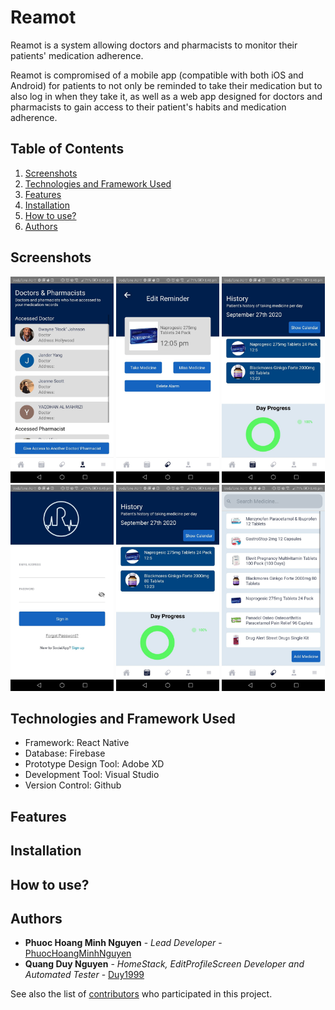# Reamot

Reamot is a system allowing doctors and pharmacists to monitor their patients' medication adherence. 

Reamot is compromised of a mobile app (compatible with both iOS and Android) for patients to not only be reminded to take their medication but to also log in when they take it, as well as a web app designed for doctors and pharmacists to gain access to their patient's habits and medication adherence. 

## Table of Contents
1. [Screenshots](#screenshots)
2. [Technologies and Framework Used](#technologies-and-framework-used)
3. [Features](#features)
4. [Installation](#installation)
5. [How to use?](#how-to-use)
6. [Authors](#authors)

## Screenshots
<img src="https://github.com/PhuocHoangMinhNguyen/ReamotApp/blob/master/screenshots/Doctor.jpg" width="165" /> <img src="https://github.com/PhuocHoangMinhNguyen/ReamotApp/blob/master/screenshots/Detail.jpg" width="165" /> <img src="https://github.com/PhuocHoangMinhNguyen/ReamotApp/blob/master/screenshots/History.jpg" width="165" /> <img src="https://github.com/PhuocHoangMinhNguyen/ReamotApp/blob/master/screenshots/Login.jpg" width="165" /> <img src="https://github.com/PhuocHoangMinhNguyen/ReamotApp/blob/master/screenshots/History.jpg" width="165" /> <img src="https://github.com/PhuocHoangMinhNguyen/ReamotApp/blob/master/screenshots/Medicine.jpg" width="165" />

## Technologies and Framework Used
- Framework: React Native
- Database: Firebase
- Prototype Design Tool: Adobe XD
- Development Tool: Visual Studio
- Version Control: Github

## Features

## Installation

## How to use?

## Authors
* **Phuoc Hoang Minh Nguyen** - *Lead Developer* - [PhuocHoangMinhNguyen](https://github.com/PhuocHoangMinhNguyen)
* **Quang Duy Nguyen** - *HomeStack, EditProfileScreen Developer and Automated Tester* - [Duy1999](https://github.com/Duy1999)

See also the list of [contributors](https://github.com/PhuocHoangMinhNguyen/ReamotReactNative/graphs/contributors) who participated in this project.
